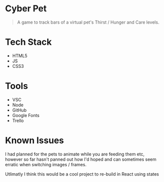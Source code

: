 # Cyber Pet
> A game to track bars of a virtual pet's Thirst / Hunger and Care levels.

# Tech Stack
- HTML5
- JS
- CSS3

# Tools
- VSC
- Node
- GitHub
- Google Fonts
- Trello

# Known Issues
I had planned for the pets to animate while you are feeding them etc, however so far hasn't panned out how I'd hoped and can sometimes seem erratic when switching images / frames.

Utlimatly I think this would be a cool project to re-build in React using states
